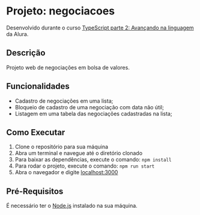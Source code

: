 # Projeto: negociacoes

Desenvolvido durante o curso [TypeScript parte 2: Avançando na linguagem](https://www.alura.com.br/curso-online-typescript-avancando-linguagem) da Alura.

## Descrição

Projeto web de negociações em bolsa de valores.

## Funcionalidades

- Cadastro de negociações em uma lista;
- Bloqueio de cadastro de uma negociação com data não útil;
- Listagem em uma tabela das negociações cadastradas na lista;

## Como Executar

1. Clone o repositório para sua máquina
2. Abra um terminal e navegue até o diretório clonado
3. Para baixar as dependências, execute o comando: ```npm install```
4. Para rodar o projeto, execute o comando: ```npm run start```
5. Abra o navegador e digite [localhost:3000](http://localhost:3000)

## Pré-Requisitos

É necessário ter o [Node.js](https://nodejs.org/en/download/) instalado na sua máquina.
